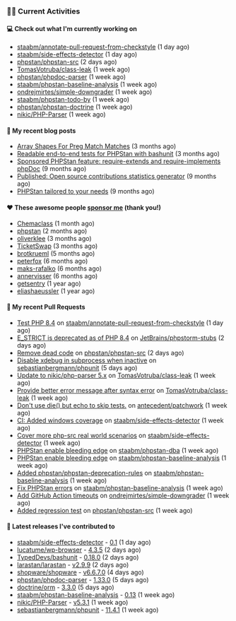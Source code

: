 ### 👨‍💻 Current Activities


#### 💻 Check out what I'm currently working on

- [staabm/annotate-pull-request-from-checkstyle](https://github.com/staabm/annotate-pull-request-from-checkstyle) (1 day ago)
- [staabm/side-effects-detector](https://github.com/staabm/side-effects-detector) (1 day ago)
- [phpstan/phpstan-src](https://github.com/phpstan/phpstan-src) (2 days ago)
- [TomasVotruba/class-leak](https://github.com/TomasVotruba/class-leak) (1 week ago)
- [phpstan/phpdoc-parser](https://github.com/phpstan/phpdoc-parser) (1 week ago)
- [staabm/phpstan-baseline-analysis](https://github.com/staabm/phpstan-baseline-analysis) (1 week ago)
- [ondrejmirtes/simple-downgrader](https://github.com/ondrejmirtes/simple-downgrader) (1 week ago)
- [staabm/phpstan-todo-by](https://github.com/staabm/phpstan-todo-by) (1 week ago)
- [phpstan/phpstan-doctrine](https://github.com/phpstan/phpstan-doctrine) (1 week ago)
- [nikic/PHP-Parser](https://github.com/nikic/PHP-Parser) (1 week ago)


#### 📜 My recent blog posts

- [Array Shapes For Preg Match Matches](https://staabm.github.io/2024/07/05/array-shapes-for-preg-match-matches.html) (3 months ago)
- [Readable end-to-end tests for PHPStan with bashunit](https://staabm.github.io/2024/06/28/readable-phpstan-end-to-end-tests-with-bashunit.html) (3 months ago)
- [Sponsored PHPStan feature: require-extends and require-implements phpDoc](https://staabm.github.io/2024/01/15/phpstan-require-extends-implements.html) (9 months ago)
- [Published: Open source contributions statistics generator](https://staabm.github.io/2024/01/10/oss-contribs-published.html) (9 months ago)
- [PHPStan tailored to your needs](https://staabm.github.io/2024/01/01/phpstan-customizing.html) (9 months ago)


#### ❤️ These awesome people [sponsor me](https://github.com/sponsors/staabm) (thank you!)

- [Chemaclass](https://github.com/Chemaclass) (1 month ago)
- [phpstan](https://github.com/phpstan) (2 months ago)
- [oliverklee](https://github.com/oliverklee) (3 months ago)
- [TicketSwap](https://github.com/TicketSwap) (3 months ago)
- [brotkrueml](https://github.com/brotkrueml) (5 months ago)
- [peterfox](https://github.com/peterfox) (6 months ago)
- [maks-rafalko](https://github.com/maks-rafalko) (6 months ago)
- [annervisser](https://github.com/annervisser) (6 months ago)
- [getsentry](https://github.com/getsentry) (1 year ago)
- [eliashaeussler](https://github.com/eliashaeussler) (1 year ago)


#### 🔨 My recent Pull Requests

- [Test PHP 8.4](https://github.com/staabm/annotate-pull-request-from-checkstyle/pull/117) on [staabm/annotate-pull-request-from-checkstyle](https://github.com/staabm/annotate-pull-request-from-checkstyle) (1 day ago)
- [E_STRICT is deprecated as of PHP 8.4](https://github.com/JetBrains/phpstorm-stubs/pull/1681) on [JetBrains/phpstorm-stubs](https://github.com/JetBrains/phpstorm-stubs) (2 days ago)
- [Remove dead code](https://github.com/phpstan/phpstan-src/pull/3575) on [phpstan/phpstan-src](https://github.com/phpstan/phpstan-src) (2 days ago)
- [Disable xdebug in subprocess when inactive](https://github.com/sebastianbergmann/phpunit/pull/5989) on [sebastianbergmann/phpunit](https://github.com/sebastianbergmann/phpunit) (5 days ago)
- [Update to nikic/php-parser 5.x](https://github.com/TomasVotruba/class-leak/pull/47) on [TomasVotruba/class-leak](https://github.com/TomasVotruba/class-leak) (1 week ago)
- [Provide better error message after syntax error](https://github.com/TomasVotruba/class-leak/pull/46) on [TomasVotruba/class-leak](https://github.com/TomasVotruba/class-leak) (1 week ago)
- [Don&#39;t use die() but echo to skip tests.](https://github.com/antecedent/patchwork/pull/168) on [antecedent/patchwork](https://github.com/antecedent/patchwork) (1 week ago)
- [CI: Added windows coverage](https://github.com/staabm/side-effects-detector/pull/13) on [staabm/side-effects-detector](https://github.com/staabm/side-effects-detector) (1 week ago)
- [Cover more php-src real world scenarios](https://github.com/staabm/side-effects-detector/pull/12) on [staabm/side-effects-detector](https://github.com/staabm/side-effects-detector) (1 week ago)
- [PHPStan enable bleeding edge](https://github.com/staabm/phpstan-dba/pull/692) on [staabm/phpstan-dba](https://github.com/staabm/phpstan-dba) (1 week ago)
- [PHPStan enable bleeding edge](https://github.com/staabm/phpstan-baseline-analysis/pull/184) on [staabm/phpstan-baseline-analysis](https://github.com/staabm/phpstan-baseline-analysis) (1 week ago)
- [Added phpstan/phpstan-deprecation-rules](https://github.com/staabm/phpstan-baseline-analysis/pull/183) on [staabm/phpstan-baseline-analysis](https://github.com/staabm/phpstan-baseline-analysis) (1 week ago)
- [Fix PHPStan errors](https://github.com/staabm/phpstan-baseline-analysis/pull/182) on [staabm/phpstan-baseline-analysis](https://github.com/staabm/phpstan-baseline-analysis) (1 week ago)
- [Add GitHub Action timeouts](https://github.com/ondrejmirtes/simple-downgrader/pull/8) on [ondrejmirtes/simple-downgrader](https://github.com/ondrejmirtes/simple-downgrader) (1 week ago)
- [Added regression test](https://github.com/phpstan/phpstan-src/pull/3561) on [phpstan/phpstan-src](https://github.com/phpstan/phpstan-src) (1 week ago)


#### 🔭 Latest releases I've contributed to

- [staabm/side-effects-detector](https://github.com/staabm/side-effects-detector) - [0.1](https://github.com/staabm/side-effects-detector/releases/tag/0.1) (1 day ago)
- [lucatume/wp-browser](https://github.com/lucatume/wp-browser) - [4.3.5](https://github.com/lucatume/wp-browser/releases/tag/4.3.5) (2 days ago)
- [TypedDevs/bashunit](https://github.com/TypedDevs/bashunit) - [0.18.0](https://github.com/TypedDevs/bashunit/releases/tag/0.18.0) (2 days ago)
- [larastan/larastan](https://github.com/larastan/larastan) - [v2.9.9](https://github.com/larastan/larastan/releases/tag/v2.9.9) (2 days ago)
- [shopware/shopware](https://github.com/shopware/shopware) - [v6.6.7.0](https://github.com/shopware/shopware/releases/tag/v6.6.7.0) (4 days ago)
- [phpstan/phpdoc-parser](https://github.com/phpstan/phpdoc-parser) - [1.33.0](https://github.com/phpstan/phpdoc-parser/releases/tag/1.33.0) (5 days ago)
- [doctrine/orm](https://github.com/doctrine/orm) - [3.3.0](https://github.com/doctrine/orm/releases/tag/3.3.0) (5 days ago)
- [staabm/phpstan-baseline-analysis](https://github.com/staabm/phpstan-baseline-analysis) - [0.13](https://github.com/staabm/phpstan-baseline-analysis/releases/tag/0.13) (1 week ago)
- [nikic/PHP-Parser](https://github.com/nikic/PHP-Parser) - [v5.3.1](https://github.com/nikic/PHP-Parser/releases/tag/v5.3.1) (1 week ago)
- [sebastianbergmann/phpunit](https://github.com/sebastianbergmann/phpunit) - [11.4.1](https://github.com/sebastianbergmann/phpunit/releases/tag/11.4.1) (1 week ago)
